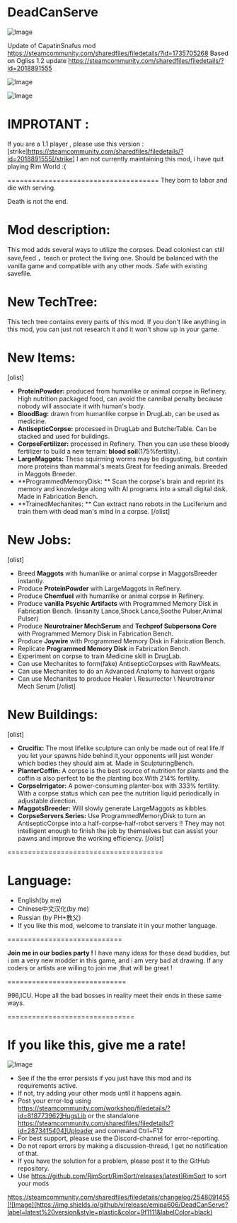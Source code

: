 # DeadCanServe

![Image](https://i.imgur.com/buuPQel.png)

Update of CapatinSnafus mod
https://steamcommunity.com/sharedfiles/filedetails/?id=1735705268
Based on Ogliss 1.2 update
https://steamcommunity.com/sharedfiles/filedetails/?id=2018891555

![Image](https://i.imgur.com/pufA0kM.png)

	
![Image](https://i.imgur.com/Z4GOv8H.png)

# IMPROTANT :

If you are a 1.1 player , please use this version :
[strike]https://steamcommunity.com/sharedfiles/filedetails/?id=2018891555[/strike]
I am not currently maintaining this mod, i have quit playing Rim World :(

=====================================
They born to labor and die with serving.

Death is not the end.


# Mod description:

This mod adds several ways to utilize the corpses. Dead coloniest can still save,feed ，teach or protect the living one.
Should be balanced with the vanilla game and compatible with any other mods. Safe with existing savefile. 

# New TechTree:

This tech tree contains every parts of this mod. If you don't like anything in this mod, you can just not research it and it won't show up in your game.

# New Items:

[olist]

- **ProteinPowder:** produced from humanlike or animal corpse in Refinery. High nutrition packaged food, can avoid the cannibal penalty because nobody will associate it with human's body.
- **BloodBag:** drawn from humanlike corpse in DrugLab, can be used as medicine. 
- **AntisepticCorpse:** processed in DrugLab and ButcherTable. Can be stacked and used for buildings.
- **CorpseFertilizer:** processed in Refinery. Then you can use these bloody fertilizer to build a new terrain: **blood soil**(175%fertility). 
- **LargeMaggots:** These squirming worms may be disgusting, but contain more proteins than mammal's meats.Great for feeding animals. Breeded in Maggots Breeder.
- **ProgrammedMemoryDisk: ** Scan the corpse's brain and reprint its memory and knowledge along with AI programs into a small digital disk. Made in Fabrication Bench.
- **TrainedMechanites: ** Can extract nano robots in the Luciferium and train them with dead man's mind in a corpse.
[/olist]

# New Jobs:

[olist]
- Breed **Maggots** with humanlike or animal corpse in MaggotsBreeder instantly.
- Produce **ProteinPowder** with LargeMaggots in Refinery.
- Produce **Chemfuel** with humanlike or animal corpse in Refinery.
- Produce **vanilla Psychic Artifacts** with Programmed Memory Disk in Fabrication Bench. (Insanity Lance,Shock Lance,Soothe Pulser,Animal Pulser)
- Produce **Neurotrainer MechSerum**  and  **Techprof Subpersona Core** with Programmed Memory Disk in Fabrication Bench.
- Produce **Joywire** with Programmed Memory Disk in Fabrication Bench.
- Replicate **Programmed Memory Disk** in Fabrication Bench.
- Experiment on corpse to train Medicine skill in DrugLab.
- Can use Mechanites to form(fake) AntisepticCorpses with RawMeats.
- Can use Mechanites to do an Advanced Anatomy to harvest organs
- Can use Mechanites to produce Healer \ Resurrector \ Neurotrainer Mech Serum
[/olist]

# New Buildings:

[olist]
- **Crucifix:** The most lifelike sculpture can only be made out of real life.If you let your spawns hide behind it,your opponents will just wonder which bodies they should aim at. Made in SculpturingBench.
- **PlanterCoffin:** A corpse is the best source of nutrition for plants and the coffin is also perfect to be the planting box.With 214% fertility.
- **CorpseIrrigator:** A power-consuming planter-box with 333% fertility. With a corpse status which can pee the nutrition liquid periodically in adjustable direction.
- **MaggotsBreeder:** Will slowly generate LargeMaggots as kibbles.
- **CorpseServers Series:** Use ProgrammedMemoryDisk to turn an AntisepticCorpse into a half-corpse-half-robot servers !! They may not intelligent enough to finish the job by themselves but can assist your pawns and improve the working efficiency. 
[/olist]

======================================

# Language:



- English(by me)
- Chinese中文汉化(by me)
- Russian (by PH+教父)
- If you like this mod, welcome to translate it in your mother language.



============================

**Join me in our bodies party !**
I have many ideas for these dead buddies, but i am a very new modder in this game, and i am very bad at drawing. If any coders or artists are willing to join me ,that will be great !


=============================

996,ICU.  Hope all the bad bosses in reality meet their ends in these same ways.

===============================

# If you like this, give me a rate!


![Image](https://i.imgur.com/PwoNOj4.png)



-  See if the the error persists if you just have this mod and its requirements active.
-  If not, try adding your other mods until it happens again.
-  Post your error-log using https://steamcommunity.com/workshop/filedetails/?id=818773962]HugsLib or the standalone https://steamcommunity.com/sharedfiles/filedetails/?id=2873415404]Uploader and command Ctrl+F12
-  For best support, please use the Discord-channel for error-reporting.
-  Do not report errors by making a discussion-thread, I get no notification of that.
-  If you have the solution for a problem, please post it to the GitHub repository.
-  Use https://github.com/RimSort/RimSort/releases/latest]RimSort to sort your mods



https://steamcommunity.com/sharedfiles/filedetails/changelog/2548091455]![Image](https://img.shields.io/github/v/release/emipa606/DeadCanServe?label=latest%20version&style=plastic&color=9f1111&labelColor=black)

